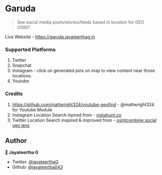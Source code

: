# Garuda

> See social media posts/stories/feeds based in location for GEO OSINT.

Live Website - https://garuda.jayateerthag.in

### Supported Platforms
1. Twitter
2. Snapchat
3. Instagram - click on generated pins on map to view content near those locations.
4. Youtube 

### Credits
1. https://github.com/mattwright324/youtube-geofind - @mattwright324 for Youtube Module
2. Instagram Location Search inpired from - [instahunt.co](https://instahunt.co/)
3. Twitter Location Search inspired & improved from - [osintcombine social geo lens](https://www.osintcombine.com/social-geo-lens)

## Author

👤 **Jayateertha G**

* Twitter: [@jayateerthaG](https://twitter.com/jayateerthaG)
* Github: [@jayateertha043](https://github.com/jayateertha043)

